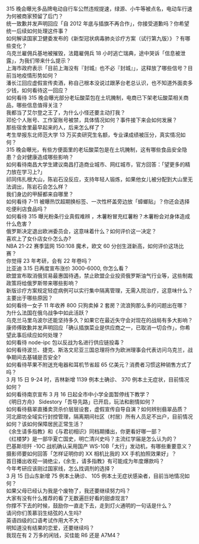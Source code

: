 315 晚会曝光多品牌电动自行车公然违规提速，绿源、小牛等被点名，电动车行速为何被商家预留了后门？  
统一致歉并发声明回应「自 2012 年底与插旗不再合作」，你接受道歉吗？你希望统一后续如何处理这件事？  
如何解读国家卫健委发布的《新型冠状病毒肺炎诊疗方案（试行第九版）》？有哪些变化？  
乌克兰雇佣兵基地被摧毁，法籍雇佣兵 18 小时逃亡瑞典，途中哭诉「信息被泄露」，为我们带来什么提示？  
上海市政府表示「目前上海没有『封城』也不必『封城』」，这释放了哪些信号？目前当地疫情形势如何？  
潘长江回应虚假宣传卖酒，称自己根本没说过跟茅台老总认识，也不知道外面卖多少钱，如何看待这一回应？  
如何看待 315 晚会曝光部分老坛酸菜包在土坑腌制，电商已下架老坛酸菜相关商品，哪些信息值得关注？  
我都当了艾尔登之王了，为什么小怪还要主动打我？  
邓伦个人账号、工作室账号被禁，具体情况如何？事件接下来会如何发展？  
那些宿舍里最早起来的人，后来怎么样了？  
考生举报东北师范大学 13 万买卖研究生名额，专业课成绩被压分，真实情况如何？  
315 晚会曝光，有些方便面里的老坛酸菜包是在土坑腌制，这有哪些食品安全隐患？会对健康造成哪些影响？  
如何看待南昌大学生建议南昌打造商业城市、网红城市，官方回答：「望更多的精力放在学习上?」  
祁同伟扎根大山，陈岩石没反应，支持年轻人锻炼，如果他女儿被分配到大山里无法调出，陈岩石会怎么样？  
我们身边的甲醛都来自哪里？  
如何看待 7-11 被曝热饮超期换标签、一次性杯盖旁边放「蟑螂贴」？你还会选择吃便利店食品吗？  
如何看待 315 曝光粉条行业真假难辨 ，木薯粉冒充红薯粉？木薯粉会对身体造成什么危害？  
俄罗斯决定退出欧洲委员会，这意味着什么？如何评价这一决定？  
喜欢上了女仆店女仆怎么办?  
NBA 21-22 赛季篮网 150:108 魔术，欧文 60 分创生涯新高，如何评价这场比赛？  
你觉得 23 年考研，会有 22 年卷吗？  
比亚迪 3.15 日再度宣布涨价 3000-6000, 你怎么看？  
欧盟宣布取消俄贸易最惠国待遇，禁止欧盟企业投资俄罗斯油气行业等，这些制裁政策将给俄罗斯带来哪些影响？  
新版诊疗方案规定轻症病例可以实行集中隔离管理，无需入院治疗，这意味什么？主要出于哪些原因？  
如何看待一女子 11 年收养 800 只狗卖掉 2 套房？流浪狗那么多的问题出在哪？  
为什么法国在俄乌战争中如此活跃？  
乌克兰马里乌波尔还能坚持多久？如果它在最近失守会对现在的战局有多大影响？  
康师傅致歉并发声明回应「确认插旗菜业是供应商之一，已取消一切合作」，你希望此事后续应如何处理？  
如何看待 node-ipc 包以反战为名进行供应链投毒？  
如何看待波兰、捷克、斯洛文尼亚三国总理将作为欧洲理事会代表访问乌克兰，战争期间去基辅是否安全?  
如何看待苹果不附送充电器和耳机节省超 65 亿美元？消费者习惯这种销售方式了吗？  
3 月 15 日 9-24 时，吉林新增 1139 例本土确诊、 370 例本土无症状，目前情况如何？  
如何看待南京宣布 3 月 16 日起全市中小学全面暂停线下教学？  
《明日方舟》 Sidestory「吾导先路」已开启，玩法和剧情如何？  
如何看待翡翠直播卖货杀价层层设套，虚假宣传自导自演？如何辨别翡翠品质？  
河北廊坊全域实行封控管理，隔离期间社区（村居）所有人员足不出户，目前情况如何？该如何保障居民正常生活？  
《余生请多指教》和《与君初相识》同档期播出，你更看好哪一部？  
《红楼梦》是一部华夏亡国史，明亡清兴史吗？主流红学届是怎么认为的？  
巴基斯坦歼 -10C 战机确认采用国产 WS-10B「太行」发动机，有哪些重要意义？  
摄影师要如何回答「怎样证明你的 XX 相机比我的 XX 手机拍照效果好」？  
首日播出收视一骑绝尘，《余生，请多指教》有可能成为年度爆款吗？  
今年考研应该刚过国家线，怎么找调剂的选择？  
3 月 15 日山东新增 75 例本土确诊、 105 例本土无症状感染者，目前当地情况如何？  
如果父母已经认为我是个废物了，我还要继续努力吗？  
大家有没有什么推荐的看了无数遍巨好看的甜虐现言?  
你撑不下去的时候，鼓励你一直走下去，走到灯火通明的一句话是什么？  
请问你们羡慕羽生结弦的人生吗?  
英语四级的口语考试作用大不大？  
明知道没有结果的恋爱，还要继续吗？  
我现在有 2 万多的闲钱，买佳能 R6 还是 A7M4？  
